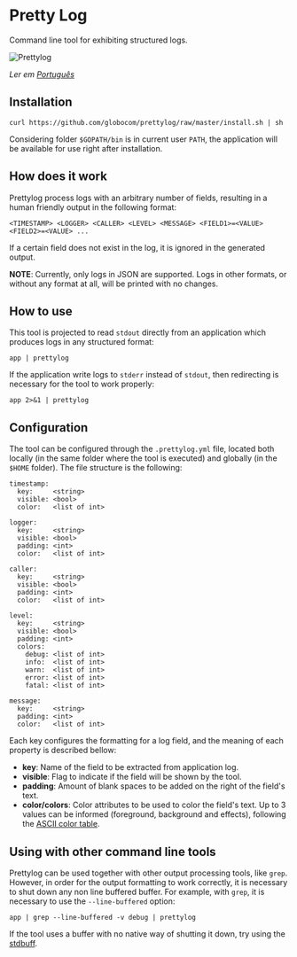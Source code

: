 # Pretty Log

Command line tool for exhibiting structured logs.

![Prettylog](https://github.com/globocom/prettylog/raw/master/prettylog.png)

_Ler em [Português](README.md)_

## Installation

    curl https://github.com/globocom/prettylog/raw/master/install.sh | sh 

Considering folder `$GOPATH/bin` is in current user `PATH`, the application will be available for use right after
installation.

## How does it work

Prettylog process logs with an arbitrary number of fields, resulting in a human friendly output in the following format:

    <TIMESTAMP> <LOGGER> <CALLER> <LEVEL> <MESSAGE> <FIELD1>=<VALUE> <FIELD2>=<VALUE> ...

If a certain field does not exist in the log, it is ignored in the generated output.

**NOTE**: Currently, only logs in JSON are supported. Logs in other formats, or without any format at all, will be
printed with no changes.

## How to use

This tool is projected to read `stdout` directly from an application which produces logs in any structured format:

    app | prettylog

If the application write logs to `stderr` instead of `stdout`, then redirecting is necessary for the tool to work
properly:

    app 2>&1 | prettylog

## Configuration

The tool can be configured through the `.prettylog.yml` file, located both locally (in the same folder where the tool
is executed) and globally (in the `$HOME` folder). The file structure is the following:

    timestamp:
      key:     <string>
      visible: <bool> 
      color:   <list of int>

    logger:
      key:     <string>
      visible: <bool>
      padding: <int>
      color:   <list of int> 

    caller:
      key:     <string>
      visible: <bool>
      padding: <int>
      color:   <list of int>

    level:
      key:     <string>
      visible: <bool>
      padding: <int>
      colors:
        debug: <list of int>
        info:  <list of int>
        warn:  <list of int>
        error: <list of int>
        fatal: <list of int>

    message:
      key:     <string>
      padding: <int>
      color:   <list of int>

Each key configures the formatting for a log field, and the meaning of each property is described bellow:

- **key**: Name of the field to be extracted from application log.
- **visible**: Flag to indicate if the field will be shown by the tool.
- **padding**: Amount of blank spaces to be added on the right of the field's text.
- **color/colors**: Color attributes to be used to color the field's text. Up to 3 values can be informed (foreground,
background and effects), following the [ASCII color table](https://en.wikipedia.org/wiki/ANSI_escape_code#Colors).

## Using with other command line tools

Prettylog can be used together with other output processing tools, like `grep`. However, in order for the output
formatting to work correctly, it is necessary to shut down any non line buffered buffer. For example, with `grep`, it is
necessary to use the `--line-buffered` option:

    app | grep --line-buffered -v debug | prettylog

If the tool uses a buffer with no native way of shutting it down, try using the
[stdbuff](https://www.gnu.org/software/coreutils/manual/html_node/stdbuf-invocation.html).
